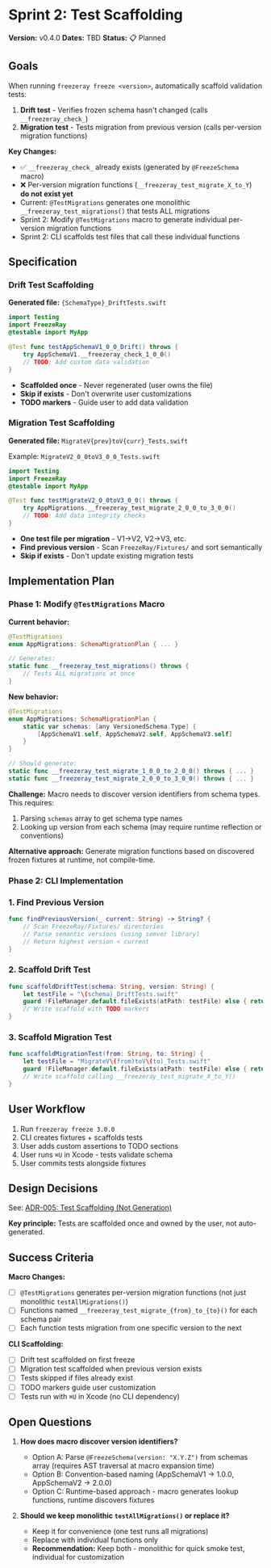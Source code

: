 # Sprint 2: Test Scaffolding

**Version:** v0.4.0
**Dates:** TBD
**Status:** 📋 Planned

## Goals

When running `freezeray freeze <version>`, automatically scaffold validation tests:
1. **Drift test** - Verifies frozen schema hasn't changed (calls `__freezeray_check_`)
2. **Migration test** - Tests migration from previous version (calls per-version migration functions)

**Key Changes:**
- ✅ `__freezeray_check_` already exists (generated by `@FreezeSchema` macro)
- ❌ Per-version migration functions (`__freezeray_test_migrate_X_to_Y`) **do not exist yet**
- Current: `@TestMigrations` generates one monolithic `__freezeray_test_migrations()` that tests ALL migrations
- Sprint 2: Modify `@TestMigrations` macro to generate individual per-version migration functions
- Sprint 2: CLI scaffolds test files that call these individual functions

## Specification

### Drift Test Scaffolding

**Generated file:** `{SchemaType}_DriftTests.swift`

```swift
import Testing
import FreezeRay
@testable import MyApp

@Test func testAppSchemaV1_0_0_Drift() throws {
    try AppSchemaV1.__freezeray_check_1_0_0()
    // TODO: Add custom data validation
}
```

- **Scaffolded once** - Never regenerated (user owns the file)
- **Skip if exists** - Don't overwrite user customizations
- **TODO markers** - Guide user to add data validation

### Migration Test Scaffolding

**Generated file:** `MigrateV{prev}toV{curr}_Tests.swift`

Example: `MigrateV2_0_0toV3_0_0_Tests.swift`

```swift
import Testing
import FreezeRay
@testable import MyApp

@Test func testMigrateV2_0_0toV3_0_0() throws {
    try AppMigrations.__freezeray_test_migrate_2_0_0_to_3_0_0()
    // TODO: Add data integrity checks
}
```

- **One test file per migration** - V1→V2, V2→V3, etc.
- **Find previous version** - Scan `FreezeRay/Fixtures/` and sort semantically
- **Skip if exists** - Don't update existing migration tests

## Implementation Plan

### Phase 1: Modify `@TestMigrations` Macro

**Current behavior:**
```swift
@TestMigrations
enum AppMigrations: SchemaMigrationPlan { ... }

// Generates:
static func __freezeray_test_migrations() throws {
    // Tests ALL migrations at once
}
```

**New behavior:**
```swift
@TestMigrations
enum AppMigrations: SchemaMigrationPlan {
    static var schemas: [any VersionedSchema.Type] {
        [AppSchemaV1.self, AppSchemaV2.self, AppSchemaV3.self]
    }
}

// Should generate:
static func __freezeray_test_migrate_1_0_0_to_2_0_0() throws { ... }
static func __freezeray_test_migrate_2_0_0_to_3_0_0() throws { ... }
```

**Challenge:** Macro needs to discover version identifiers from schema types. This requires:
1. Parsing `schemas` array to get schema type names
2. Looking up version from each schema (may require runtime reflection or conventions)

**Alternative approach:** Generate migration functions based on discovered frozen fixtures at runtime, not compile-time.

### Phase 2: CLI Implementation

### 1. Find Previous Version
```swift
func findPreviousVersion(_ current: String) -> String? {
    // Scan FreezeRay/Fixtures/ directories
    // Parse semantic versions (using semver library)
    // Return highest version < current
}
```

### 2. Scaffold Drift Test
```swift
func scaffoldDriftTest(schema: String, version: String) {
    let testFile = "\(schema)_DriftTests.swift"
    guard !FileManager.default.fileExists(atPath: testFile) else { return }
    // Write scaffold with TODO markers
}
```

### 3. Scaffold Migration Test
```swift
func scaffoldMigrationTest(from: String, to: String) {
    let testFile = "MigrateV\(from)toV\(to)_Tests.swift"
    guard !FileManager.default.fileExists(atPath: testFile) else { return }
    // Write scaffold calling __freezeray_test_migrate_X_to_Y()
}
```

## User Workflow

1. Run `freezeray freeze 3.0.0`
2. CLI creates fixtures + scaffolds tests
3. User adds custom assertions to TODO sections
4. User runs `⌘U` in Xcode - tests validate schema
5. User commits tests alongside fixtures

## Design Decisions

See: [ADR-005: Test Scaffolding (Not Generation)](/project/adr/ADR-005-test-scaffolding-not-generation.md)

**Key principle:** Tests are scaffolded once and owned by the user, not auto-generated.

## Success Criteria

**Macro Changes:**
- [ ] `@TestMigrations` generates per-version migration functions (not just monolithic `testAllMigrations()`)
- [ ] Functions named `__freezeray_test_migrate_{from}_to_{to}()` for each schema pair
- [ ] Each function tests migration from one specific version to the next

**CLI Scaffolding:**
- [ ] Drift test scaffolded on first freeze
- [ ] Migration test scaffolded when previous version exists
- [ ] Tests skipped if files already exist
- [ ] TODO markers guide user customization
- [ ] Tests run with `⌘U` in Xcode (no CLI dependency)

## Open Questions

1. **How does macro discover version identifiers?**
   - Option A: Parse `@FreezeSchema(version: "X.Y.Z")` from schemas array (requires AST traversal at macro expansion time)
   - Option B: Convention-based naming (AppSchemaV1 → 1.0.0, AppSchemaV2 → 2.0.0)
   - Option C: Runtime-based approach - macro generates lookup functions, runtime discovers fixtures

2. **Should we keep monolithic `testAllMigrations()` or replace it?**
   - Keep it for convenience (one test runs all migrations)
   - Replace with individual functions only
   - **Recommendation:** Keep both - monolithic for quick smoke test, individual for customization
